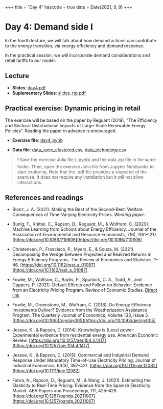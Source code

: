+++
title = "Day 4"
hascode = true
date = Date(2021, 9, 9)
+++

# Day 4: Demand side I

In the fourth lecture, we will talk about how demand actions can contribute to the energy transition, via energy efficiency and demand response.

In the practical session, we will incorporate demand considerations and retail tariffs to our model.

## Lecture

* **Slides**: [day4.pdf](/materials/day4/day4.pdf)
* **Suplementary Slides**: [slides_rtp.pdf](/materials/day4/slides_rtp.pdf)

## Practical exercise: Dynamic pricing in retail

The exercise will be based on the paper by Reguant (2019), "The Efficiency and Sectoral Distributional Impacts of Large-Scale Renewable Energy Policies". Reading the paper in advance is encouraged.

* **Exercise file**: [day4.ipynb](/materials/day4/day4.ipynb)
  
* **Data file**: [data\_jaere\_clustered.csv](/materials/day2/data_jaere_clustered.csv), [data\_technology.csv](/materials/day2/data_technology.csv)

<!-- ## Homework -->
> :exclamation: Save the exercise Julia file (.ipynb) and the data zip file in the same folder. Then, open the exercise Julia file from Jupyter Notebooks to start exploring. Note that the .pdf file provides a snapshot of the exercise. It does not require any installation but it will not allow interactions.

## References and readings

* Blonz, J. A. (2021). Making the Best of the Second-Best: Welfare Consequences of Time-Varying Electricity Prices. _Working paper_.

* Burlig, F., Knittel, C., Rapson, D., Reguant, M., & Wolfram, C. (2020). Machine Learning from Schools about Energy Efficiency. Journal of the Association of Environmental and Resource Economists, 7(6), 1181–1217. [https://doi.org/10.1086/710606](https://doi.org/10.1086/710606)

* Christensen, P., Francisco, P., Myers, E., & Souza, M. (2021). Decomposing the Wedge between Projected and Realized Returns in Energy Efficiency Programs. The Review of Economics and Statistics, 1–46. [https://doi.org/10.1162/rest_a_01087](https://doi.org/10.1162/rest_a_01087)

* Fowlie, M., Wolfram, C.,  Baylis, P., Spurlock, C. A., Todd, A., and Cappers, P. (2021). Default Effects and Follow-on Behavior: Evidence from an Electricity Pricing Program. Review of Economic Studies. [Direct link](https://static1.squarespace.com/static/595af9e472af65691b788c27/t/6275c2a43a19876ad9a57c77/1651884712566/SMUD.pdf) 

* Fowlie, M., Greenstone, M., Wolfram, C. (2018). Do Energy Efficiency Investments Deliver? Evidence from the Weatherization Assistance Program, The Quarterly Journal of Economics, Volume 133, Issue 3. [https://doi.org/10.1093/qje/qjy005](https://doi.org/10.1093/qje/qjy005)

* Jessoe, K., & Rapson, D. (2014). Knowledge is (Less) power: Experimental evidence from residential energy use. American Economic Review. [https://doi.org/10.1257/aer.104.4.1417](https://doi.org/10.1257/aer.104.4.1417)

* Jessoe, K., & Rapson, D. (2015). Commercial and Industrial Demand Response Under Mandatory Time-of-Use Electricity Pricing. Journal of Industrial Economics, 63(3), 397–421. [https://doi.org/10.1111/joie.12082](https://doi.org/10.1111/joie.12082)

* Fabra, N., Rapson, D., Reguant, M., & Wang, J. (2021). Estimating the Elasticity to Real-Time Pricing: Evidence from the Spanish Electricity Market. AEA Papers and Proceedings, 111, 425–429. [https://doi.org/10.1257/pandp.20211007](https://doi.org/10.1257/pandp.20211007)
